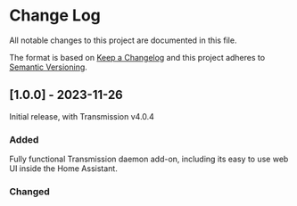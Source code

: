 
# Change Log
All notable changes to this project are documented in this file.
 
The format is based on [Keep a Changelog](http://keepachangelog.com/)
and this project adheres to [Semantic Versioning](http://semver.org/).
 

## [1.0.0] - 2023-11-26
  
Initial release, with Transmission v4.0.4

### Added
Fully functional Transmission daemon add-on, including its easy to use web UI inside the Home Assistant.

### Changed
  